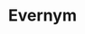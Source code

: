 ---
blog: https://evernym.com/blog
git: https://github.com/evernym
logohandle: evernym
sort: evernym
title: Evernym
twitter: https://x.com/evernym
website: https://www.evernym.com/
---